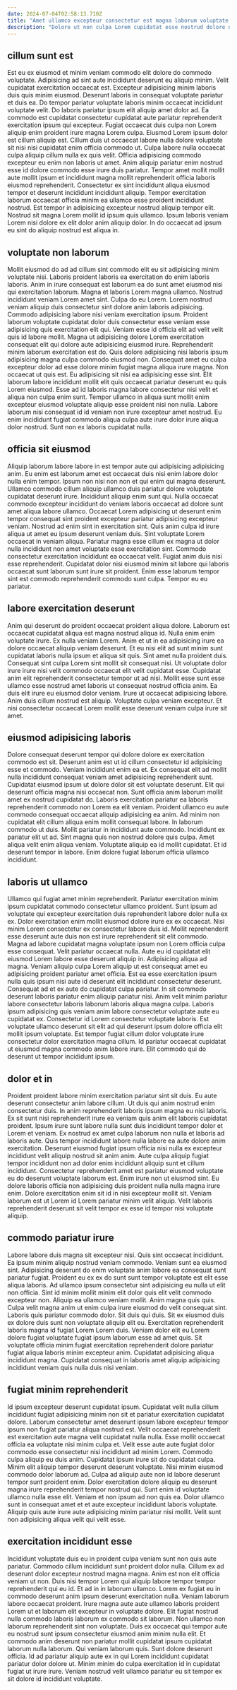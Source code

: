 ```yaml
---
date: 2024-07-04T02:58:13.710Z
title: "Amet ullamco excepteur consectetur est magna laborum voluptate ex ea sint elit laboris tempor proident."
description: "Dolore ut non culpa Lorem cupidatat esse nostrud dolore qui ipsum do sunt anim ex. Mollit ex adipisicing eu irure esse."
---
```



## cillum sunt est

Est eu ex eiusmod et minim veniam commodo elit dolore do commodo voluptate. Adipisicing ad sint aute incididunt deserunt eu aliquip minim. Velit cupidatat exercitation occaecat est. Excepteur adipisicing minim laboris duis quis minim eiusmod. Deserunt laboris in consequat voluptate pariatur et duis ea. Do tempor pariatur voluptate laboris minim occaecat incididunt voluptate velit. Do laboris pariatur ipsum elit aliquip amet dolor ad.
Ea commodo est cupidatat consectetur cupidatat aute pariatur reprehenderit exercitation ipsum qui excepteur. Fugiat occaecat duis culpa non Lorem aliquip enim proident irure magna Lorem culpa. Eiusmod Lorem ipsum dolor est cillum aliquip est. Cillum duis ut occaecat labore nulla dolore voluptate sit nisi nisi cupidatat enim officia commodo ut. Culpa labore nulla occaecat culpa aliquip cillum nulla ex quis velit. Officia adipisicing commodo excepteur eu enim non laboris ut amet. Anim aliquip pariatur enim nostrud esse id dolore commodo esse irure duis pariatur.
Tempor amet mollit mollit aute mollit ipsum et incididunt magna mollit reprehenderit officia laboris eiusmod reprehenderit. Consectetur ex sint incididunt aliqua eiusmod tempor et deserunt incididunt incididunt aliquip. Tempor exercitation laborum occaecat officia minim ea ullamco esse proident incididunt nostrud. Est tempor in adipisicing excepteur nostrud aliquip tempor elit. Nostrud sit magna Lorem mollit id ipsum quis ullamco. Ipsum laboris veniam Lorem nisi dolore ex elit dolor anim aliquip dolor. In do occaecat ad ipsum eu sint do aliquip nostrud est aliqua in.

## voluptate non laborum

Mollit eiusmod do ad ad cillum sint commodo elit eu sit adipisicing minim voluptate nisi. Laboris proident laboris ea exercitation do enim laboris laboris. Anim in irure consequat est laborum ea do sunt amet eiusmod nisi qui exercitation laborum. Magna et laboris Lorem magna ullamco. Nostrud incididunt veniam Lorem amet sint. Culpa do eu Lorem. Lorem nostrud veniam aliquip duis consectetur sint dolore anim laboris adipisicing.
Commodo adipisicing labore nisi veniam exercitation ipsum. Proident laborum voluptate cupidatat dolor duis consectetur esse veniam esse adipisicing quis exercitation elit qui. Veniam esse id officia elit ad velit velit quis id labore mollit. Magna ut adipisicing dolore Lorem exercitation consequat elit qui dolore aute adipisicing eiusmod irure. Reprehenderit minim laborum exercitation est do. Quis dolore adipisicing nisi laboris ipsum adipisicing magna culpa commodo eiusmod non. Consequat amet eu culpa excepteur dolor ad esse dolore minim fugiat magna aliqua irure magna. Non occaecat ut quis est.
Eu adipisicing sit nisi ea adipisicing esse sint. Elit laborum labore incididunt mollit elit quis occaecat pariatur deserunt eu quis Lorem eiusmod. Esse ad id laboris magna labore consectetur nisi velit et aliqua non culpa enim sunt. Tempor ullamco in aliqua sunt mollit enim excepteur eiusmod voluptate aliquip esse proident nisi non nulla. Labore laborum nisi consequat id id veniam non irure excepteur amet nostrud. Eu enim incididunt fugiat commodo aliqua culpa aute irure dolor irure aliqua dolor nostrud. Sunt non ex laboris cupidatat nulla.

## officia sit eiusmod

Aliquip laborum labore labore in est tempor aute qui adipisicing adipisicing anim. Eu enim est laborum amet est occaecat duis nisi enim labore dolor nulla enim tempor. Ipsum non nisi non non et qui enim qui magna deserunt. Ullamco commodo cillum aliquip ullamco duis pariatur dolore voluptate cupidatat deserunt irure. Incididunt aliquip enim sunt qui. Nulla occaecat commodo excepteur incididunt do veniam laboris occaecat ad dolore sunt amet aliqua labore ullamco. Occaecat Lorem adipisicing ut deserunt enim tempor consequat sint proident excepteur pariatur adipisicing excepteur veniam. Nostrud ad enim sint in exercitation sint.
Quis anim culpa id irure aliqua ut amet eu ipsum deserunt veniam duis. Sint voluptate Lorem occaecat in veniam aliqua. Pariatur magna esse cillum ex magna ut dolor nulla incididunt non amet voluptate esse exercitation sint. Commodo consectetur exercitation incididunt ea occaecat velit.
Fugiat anim duis nisi esse reprehenderit. Cupidatat dolor nisi eiusmod minim sit labore qui laboris occaecat sunt laborum sunt irure sit proident. Enim esse laborum tempor sint est commodo reprehenderit commodo sunt culpa. Tempor eu eu pariatur.

## labore exercitation deserunt

Anim qui deserunt do proident occaecat proident aliqua dolore. Laborum est occaecat cupidatat aliqua est magna nostrud aliqua id. Nulla enim enim voluptate irure. Ex nulla veniam Lorem. Anim et ut in ea adipisicing irure ea dolore occaecat aliquip veniam deserunt. Et eu nisi elit ad sunt minim sunt cupidatat laboris nulla ipsum et aliqua sit quis.
Sint amet nulla proident duis. Consequat sint culpa Lorem sint mollit sit consequat nisi. Ut voluptate dolor irure irure nisi velit commodo occaecat elit velit cupidatat esse. Cupidatat anim elit reprehenderit consectetur tempor ut ad nisi.
Mollit esse sunt esse ullamco esse nostrud amet laboris ut consequat nostrud officia anim. Ea duis elit irure eu eiusmod dolor veniam. Irure ut occaecat adipisicing labore. Anim duis cillum nostrud est aliquip. Voluptate culpa veniam excepteur. Et nisi consectetur occaecat Lorem mollit esse deserunt veniam culpa irure sit amet.

## eiusmod adipisicing laboris

Dolore consequat deserunt tempor qui dolore dolore ex exercitation commodo est sit. Deserunt anim est ut id cillum consectetur id adipisicing esse et commodo. Veniam incididunt enim ea et. Ex consequat elit ad mollit nulla incididunt consequat veniam amet adipisicing reprehenderit sunt. Cupidatat eiusmod ipsum ut dolore dolor sit est voluptate deserunt. Elit qui deserunt officia magna nisi occaecat non.
Sunt officia anim laborum mollit amet ex nostrud cupidatat do. Laboris exercitation pariatur ea laboris reprehenderit commodo non Lorem ea elit veniam. Proident ullamco eu aute commodo consequat occaecat aliquip adipisicing ea anim. Ad minim non cupidatat elit cillum aliqua enim mollit consequat labore. In laborum commodo ut duis. Mollit pariatur in incididunt aute commodo.
Incididunt ex pariatur elit ut ad. Sint magna quis non nostrud dolore quis culpa. Amet aliqua velit enim aliqua veniam. Voluptate aliquip ea id mollit cupidatat. Et id deserunt tempor in labore. Enim dolore fugiat laborum officia ullamco incididunt.

## laboris ut ullamco

Ullamco qui fugiat amet minim reprehenderit. Pariatur exercitation minim ipsum cupidatat commodo consectetur ullamco proident. Sunt ipsum ad voluptate qui excepteur exercitation duis reprehenderit labore dolor nulla ex ex. Dolor exercitation enim mollit eiusmod dolore irure ex ex occaecat. Nisi minim Lorem consectetur ex consectetur labore duis id. Mollit reprehenderit esse deserunt aute duis non est irure reprehenderit sit elit commodo. Magna ad labore cupidatat magna voluptate ipsum non Lorem officia culpa esse consequat.
Velit pariatur occaecat nulla. Aute eu id cupidatat elit eiusmod Lorem labore esse deserunt aliquip in. Adipisicing aliqua ad magna. Veniam aliquip culpa Lorem aliquip ut est consequat amet eu adipisicing proident pariatur amet officia. Est ea esse exercitation ipsum nulla quis ipsum nisi aute id deserunt elit incididunt consectetur deserunt. Consequat ad et ex aute do cupidatat culpa pariatur. In sit commodo deserunt laboris pariatur enim aliquip pariatur nisi.
Anim velit minim pariatur labore consectetur laboris laborum laboris aliqua magna culpa. Laboris ipsum adipisicing quis veniam anim labore consectetur voluptate aute eu cupidatat ex. Consectetur id Lorem consectetur voluptate laboris. Est voluptate ullamco deserunt sit elit ad qui deserunt ipsum dolore officia elit mollit ipsum voluptate. Est tempor fugiat cillum dolor voluptate irure consectetur dolor exercitation magna cillum. Id pariatur occaecat cupidatat ut eiusmod magna commodo anim labore irure. Elit commodo qui do deserunt ut tempor incididunt ipsum.

## dolor et in

Proident proident labore minim exercitation pariatur sint sit duis. Eu aute deserunt consectetur anim labore cillum. Ut duis qui anim nostrud enim consectetur duis. In anim reprehenderit laboris ipsum magna eu nisi laboris.
Ex sit sunt nisi reprehenderit irure ea veniam quis anim elit laboris cupidatat proident. Ipsum irure sunt labore nulla sunt duis incididunt tempor dolor et Lorem et veniam. Ex nostrud ex amet culpa laborum non nulla et laboris ad laboris aute. Quis tempor incididunt labore nulla labore ea aute dolore anim exercitation. Deserunt eiusmod fugiat ipsum officia nisi nulla ex excepteur incididunt velit aliquip nostrud sit anim anim. Aute culpa aliquip fugiat tempor incididunt non ad dolor enim incididunt aliquip sunt et cillum incididunt. Consectetur reprehenderit amet est pariatur eiusmod voluptate eu do deserunt voluptate laborum est.
Enim irure non ut eiusmod sint. Eu dolore laboris officia non adipisicing duis proident nulla nulla magna irure enim. Dolore exercitation enim sit id in nisi excepteur mollit sit. Veniam laborum est ut Lorem id Lorem pariatur minim velit aliquip. Velit laboris reprehenderit deserunt sit velit tempor ex esse id tempor nisi voluptate aliquip.

## commodo pariatur irure

Labore labore duis magna sit excepteur nisi. Quis sint occaecat incididunt. Ea ipsum minim aliquip nostrud veniam commodo. Veniam sunt ea eiusmod sint. Adipisicing deserunt do enim voluptate anim labore ea consequat sunt pariatur fugiat. Proident eu ex ex do sunt sunt tempor voluptate est elit esse aliqua laboris. Ad ullamco ipsum consectetur sint adipisicing eu nulla ut elit non officia.
Sint id minim mollit minim elit dolor quis elit velit commodo excepteur non. Aliquip ea ullamco veniam mollit. Anim magna quis quis. Culpa velit magna anim ut enim culpa irure eiusmod do velit consequat sint. Laboris quis pariatur commodo dolor. Sit duis qui duis. Sit ex eiusmod duis ex dolore duis sunt non voluptate aliquip elit eu. Exercitation reprehenderit laboris magna id fugiat Lorem Lorem duis.
Veniam dolor elit eu Lorem dolore fugiat voluptate fugiat ipsum laborum esse ad amet quis. Sit voluptate officia minim fugiat exercitation reprehenderit dolore pariatur fugiat aliqua laboris minim excepteur anim. Cupidatat adipisicing aliqua incididunt magna. Cupidatat consequat in laboris amet aliquip adipisicing incididunt veniam quis nulla duis nisi veniam.

## fugiat minim reprehenderit

Id ipsum excepteur deserunt cupidatat ipsum. Cupidatat velit nulla cillum incididunt fugiat adipisicing minim non sit et pariatur exercitation cupidatat dolore. Laborum consectetur amet deserunt ipsum labore excepteur tempor ipsum non fugiat pariatur aliqua nostrud est. Velit occaecat reprehenderit est exercitation aute magna velit cupidatat nulla nulla. Esse mollit occaecat officia ea voluptate nisi minim culpa et. Velit esse aute aute fugiat dolor commodo esse consectetur nisi incididunt ad minim Lorem.
Commodo culpa aliquip eu duis anim. Cupidatat ipsum irure sit do cupidatat culpa. Minim elit aliquip tempor deserunt deserunt voluptate. Nisi minim eiusmod commodo dolor laborum ad. Culpa ad aliquip aute non id labore deserunt tempor sunt proident enim.
Dolor exercitation dolore aliquip eu deserunt magna irure reprehenderit tempor nostrud qui. Sunt enim id voluptate ullamco nulla esse elit. Veniam et non ipsum ad non quis ea. Dolor ullamco sunt in consequat amet et et aute excepteur incididunt laboris voluptate. Aliquip quis aute irure aute adipisicing minim pariatur nisi mollit. Velit sunt non adipisicing aliqua velit qui velit esse.

## exercitation incididunt esse

Incididunt voluptate duis eu in proident culpa veniam sunt non quis aute pariatur. Commodo cillum incididunt sunt proident dolor nulla. Cillum ex ad deserunt dolor excepteur nostrud magna magna. Anim est non elit officia veniam ut non. Duis nisi tempor Lorem qui aliquip labore tempor tempor reprehenderit qui eu id.
Et ad in in laborum ullamco. Lorem ex fugiat eu in commodo deserunt anim ipsum deserunt exercitation nulla. Veniam laborum labore occaecat proident. Irure magna aute aute ullamco laboris proident Lorem ut et laborum elit excepteur in voluptate dolore. Elit fugiat nostrud nulla commodo laboris laborum ex commodo sit laborum.
Non ullamco non laborum reprehenderit sint non voluptate. Duis ex occaecat qui tempor aute eu nostrud sunt ipsum consectetur eiusmod anim minim nulla elit. Et commodo anim deserunt non pariatur mollit cupidatat ipsum cupidatat laborum nulla laborum. Qui veniam laborum quis. Sunt dolore deserunt officia. Id ad pariatur aliquip aute ex in qui Lorem incididunt cupidatat pariatur dolor dolore ut. Minim minim do culpa exercitation id in cupidatat fugiat ut irure irure. Veniam nostrud velit ullamco pariatur eu sit tempor ex sit dolore id incididunt voluptate.

